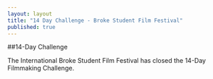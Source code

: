 ```yaml
---
layout: layout
title: "14 Day Challenge - Broke Student Film Festival"
published: true
---
```




##14-Day Challenge

The International Broke Student Film Festival has closed the 14-Day Filmmaking Challenge.